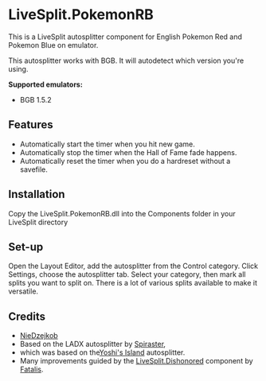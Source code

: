 # LiveSplit.PokemonRB
This is a LiveSplit autosplitter component for English Pokemon Red and Pokemon Blue on emulator.

This autosplitter works with BGB. It will autodetect which version you're using.

**Supported emulators:**
- BGB 1.5.2

## Features
- Automatically start the timer when you hit new game.
- Automatically stop the timer when the Hall of Fame fade happens.
- Automatically reset the timer when you do a hardreset without a savefile.

## Installation
Copy the LiveSplit.PokemonRB.dll into the Components folder in your LiveSplit directory

## Set-up
Open the Layout Editor, add the autosplitter from the Control category.
Click Settings, choose the autosplitter tab.
Select your category, then mark all splits you want to split on. There is a lot of various splits available to make it versatile.

## Credits
- [NieDzejkob](https://www.youtube.com/channel/UCRTpd6AMJBdz9-l685yjyJA)
- Based on the LADX autosplitter by [Spiraster](http://twitch.tv/spiraster),
- which was based on the[Yoshi's Island](https://github.com/LiveSplit/LiveSplit.YoshisIsland) autosplitter.
- Many improvements guided by the [LiveSplit.Dishonored](https://github.com/fatalis/LiveSplit.Dishonored) component by [Fatalis](http://twitch.tv/fatalis_).
